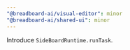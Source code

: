 ```yaml
---
"@breadboard-ai/visual-editor": minor
"@breadboard-ai/shared-ui": minor
---
```


Introduce `SideBoardRuntime.runTask`.
